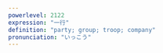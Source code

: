 ```yaml
---
powerlevel: 2122
expression: "一行"
definition: "party; group; troop; company"
pronunciation: "いっこう"
---
```

